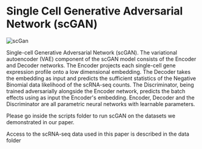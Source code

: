 # Single Cell Generative Adversarial Network (scGAN)

![scGan](images/scGan.png)

Single-cell Generative Adversarial Network (scGAN). The variational autoencoder (VAE) component of the scGAN model consists of the Encoder and Decoder networks. The Encoder projects each single-cell gene expression profile onto a low dimensional embedding. The Decoder takes the embedding as input and predicts the sufficient statistics of the Negative Binomial data likelihood of the scRNA-seq counts. The Discriminator, being trained adversarially alongside the Encoder network, predicts the batch effects using as input the Encoder's embedding. Encoder, Decoder and the Discriminator are all parametric neural networks with learnable parameters.

Please go inside the scripts folder to run scGAN on the datasets we demonstrated in our paper.

Access to the scRNA-seq data used in this paper is described in the data folder
